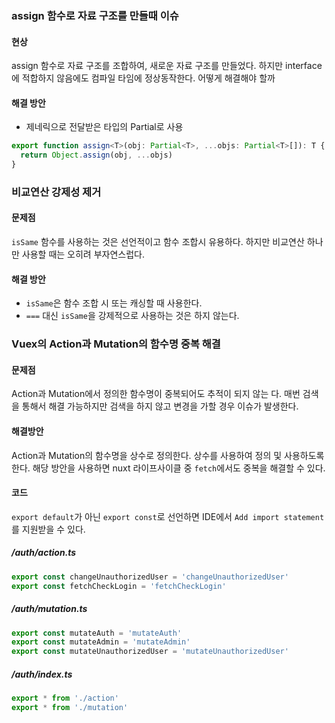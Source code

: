 ### assign 함수로 자료 구조를 만들때 이슈
#### 현상
assign 함수로 자료 구조를 조합하여, 새로운 자료 구조를 만들었다. 하지만 interface에 적합하지 않음에도 컴파일 타임에 정상동작한다. 어떻게 해결해야 할까

#### 해결 방안
- 제네릭으로 전달받은 타입의 Partial로 사용
```ts
export function assign<T>(obj: Partial<T>, ...objs: Partial<T>[]): T {
  return Object.assign(obj, ...objs)
}
```

### 비교연산 강제성 제거
#### 문제점
`isSame` 함수를 사용하는 것은 선언적이고 함수 조합시 유용하다. 하지만 비교연산 하나만 사용할 때는 오히려 부자연스럽다.

#### 해결 방안
- `isSame`은 함수 조합 시 또는 캐싱할 때 사용한다.
- `===` 대신 `isSame`을 강제적으로 사용하는 것은 하지 않는다.

### Vuex의 Action과 Mutation의 함수명 중복 해결
#### 문제점
Action과 Mutation에서 정의한 함수명이 중복되어도 추적이 되지 않는 다. 매번 검색을 통해서 해결 가능하지만 검색을 하지 않고 변경을 가할 경우 이슈가 발생한다.

#### 해결방안
Action과 Mutation의 함수명을 상수로 정의한다. 상수를 사용하여 정의 및 사용하도록 한다. 해당 방안을 사용하면 nuxt 라이프사이클 중 `fetch`에서도 중복을 해결할 수 있다.

#### 코드
`export default`가 아닌 `export const`로 선언하면 IDE에서 `Add import statement`를 지원받을 수 있다.

##### /auth/action.ts
```ts
export const changeUnauthorizedUser = 'changeUnauthorizedUser'
export const fetchCheckLogin = 'fetchCheckLogin'
```
##### /auth/mutation.ts
```ts
export const mutateAuth = 'mutateAuth'
export const mutateAdmin = 'mutateAdmin'
export const mutateUnauthorizedUser = 'mutateUnauthorizedUser'
```
##### /auth/index.ts
```ts
export * from './action'
export * from './mutation'
```